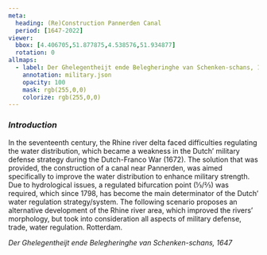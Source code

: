 ```yaml
---
meta:
  heading: (Re)Construction Pannerden Canal
  period: [1647-2022]
viewer:
  bbox: [4.406705,51.877875,4.538576,51.934877]
  rotation: 0
allmaps:
  - label: Der Ghelegentheijt ende Belegheringhe van Schenken-schans, 1647
    annotation: military.json
    opacity: 100
    mask: rgb(255,0,0)
    colorize: rgb(255,0,0)
---
```


### _Introduction_

In the seventeenth century, the Rhine river delta faced difficulties regulating the water distribution, which became a weakness in the Dutch’ military defense strategy during the Dutch-Franco War (1672). The solution that was provided, the construction of a canal near Pannerden, was aimed specifically to improve the water distribution to enhance military strength. Due to hydrological issues, a regulated bifurcation point (⅓/⅔) was required, which since 1798, has become the main determinator of the Dutch’ water regulation strategy/system. 
The following scenario proposes an alternative development of the Rhine river area, which improved the rivers’ morphology, but took into consideration all aspects of military defense, trade, water regulation.
Rotterdam.

_Der Ghelegentheijt ende Belegheringhe van Schenken-schans, 1647_
